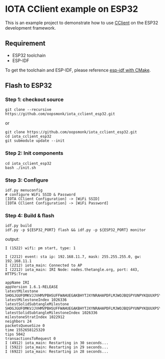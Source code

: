 # IOTA CClient example on ESP32

This is an example project to demonstrate how to use [CClient](https://github.com/iotaledger/entangled/tree/develop/cclient) on the ESP32 development framework.

## Requirement  

* ESP32 toolchain
* ESP-IDF

To get the toolchain and ESP-IDF, please reference [esp-idf with CMake](https://docs.espressif.com/projects/esp-idf/en/latest/get-started-cmake/index.html#installation-step-by-step).

## Flash to ESP32

### Step 1: checkout source  

```
git clone --recursive https://github.com/oopsmonk/iota_cclient_esp32.git
```
or
```
git clone https://github.com/oopsmonk/iota_cclient_esp32.git
cd iota_cclient_esp32
git submodule update --init
```

### Step 2: Init components

```
cd iota_cclient_esp32
bash ./init.sh
```

### Step 3: Configure 

```
idf.py menuconfig
# configure WiFi SSID & Password
[IOTA CClient Configuration] -> [WiFi SSID]
[IOTA CClient Configuration] -> [WiFi Password]
```

### Step 4: Build & flash

```
idf.py build
idf.py -p ${ESP32_PORT} flash && idf.py -p ${ESP32_PORT} monitor
```

output:  
```
I (1522) wifi: pm start, type: 1

I (2212) event: sta ip: 192.168.11.7, mask: 255.255.255.0, gw: 192.168.11.1
I (2212) iota_main: Connected to AP
I (2212) iota_main: IRI Node: nodes.thetangle.org, port: 443, HTTPS:True

appName IRI
appVersion 1.6.1-RELEASE
latestMilestone SHOGJGUFOMKVJJVHMVPBHSUFFWAHUEGAKBHYTJXYNRAHAPDFLMJWOJBQSPYUNPYKQUUXPSYD9SUHZ9999
latestMilestoneIndex 1026336
latestSolidSubtangleMilestone SHOGJGUFOMKVJJVHMVPBHSUFFWAHUEGAKBHYTJXYNRAHAPDFLMJWOJBQSPYUNPYKQUUXPSYD9SUHZ9999
latestSolidSubtangleMilestoneIndex 1026336
milestoneStratIndex 1022912
neighbors 24
packetsQueueSize 0
time 1552658125320
tips 5042
transactionsToRequest 0
I (4912) iota_main: Restarting in 30 seconds...
I (5922) iota_main: Restarting in 29 seconds...
I (6922) iota_main: Restarting in 28 seconds...
```
